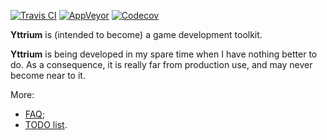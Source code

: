 [![Travis CI](https://travis-ci.org/blagodarin/yttrium.svg?branch=master)](https://travis-ci.org/blagodarin/yttrium)
[![AppVeyor](https://ci.appveyor.com/api/projects/status/v3pco3lbvp2y4r9b/branch/master?svg=true)](https://ci.appveyor.com/project/blagodarin/yttrium/branch/master)
[![Codecov](https://codecov.io/gh/blagodarin/yttrium/branch/master/graph/badge.svg)](https://codecov.io/gh/blagodarin/yttrium)

**Yttrium** is (intended to become) a game development toolkit.

**Yttrium** is being developed in my spare time when I have nothing better to do. As a consequence, it is really far from production use, and may never become near to it.

More:
* [FAQ](doc/faq.md);
* [TODO list](doc/todo.md).
